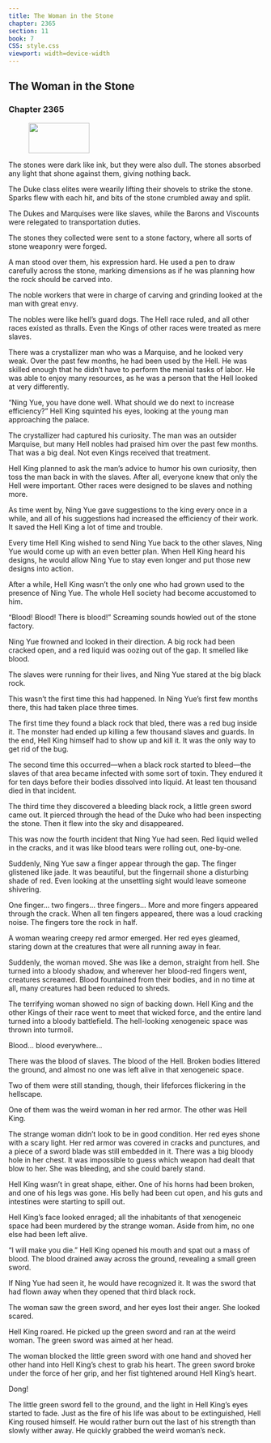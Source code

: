 ```yaml
---
title: The Woman in the Stone
chapter: 2365
section: 11
book: 7
CSS: style.css
viewport: width=device-width
---
```


## The Woman in the Stone

### Chapter 2365

<figure>
	<img src="../Images/gem.gif" alt="" id="gem" width="120" height="60" />
</figure>

The stones were dark like ink, but they were also dull. The stones absorbed any light that shone against them, giving nothing back.

The Duke class elites were wearily lifting their shovels to strike the stone. Sparks flew with each hit, and bits of the stone crumbled away and split.

The Dukes and Marquises were like slaves, while the Barons and Viscounts were relegated to transportation duties.

The stones they collected were sent to a stone factory, where all sorts of stone weaponry were forged.

A man stood over them, his expression hard. He used a pen to draw carefully across the stone, marking dimensions as if he was planning how the rock should be carved into.

The noble workers that were in charge of carving and grinding looked at the man with great envy.

The nobles were like hell’s guard dogs. The Hell race ruled, and all other races existed as thralls. Even the Kings of other races were treated as mere slaves.

There was a crystallizer man who was a Marquise, and he looked very weak. Over the past few months, he had been used by the Hell. He was skilled enough that he didn’t have to perform the menial tasks of labor. He was able to enjoy many resources, as he was a person that the Hell looked at very differently.

“Ning Yue, you have done well. What should we do next to increase efficiency?” Hell King squinted his eyes, looking at the young man approaching the palace.

The crystallizer had captured his curiosity. The man was an outsider Marquise, but many Hell nobles had praised him over the past few months. That was a big deal. Not even Kings received that treatment.

Hell King planned to ask the man’s advice to humor his own curiosity, then toss the man back in with the slaves. After all, everyone knew that only the Hell were important. Other races were designed to be slaves and nothing more.

As time went by, Ning Yue gave suggestions to the king every once in a while, and all of his suggestions had increased the efficiency of their work. It saved the Hell King a lot of time and trouble.

Every time Hell King wished to send Ning Yue back to the other slaves, Ning Yue would come up with an even better plan. When Hell King heard his designs, he would allow Ning Yue to stay even longer and put those new designs into action.

After a while, Hell King wasn’t the only one who had grown used to the presence of Ning Yue. The whole Hell society had become accustomed to him.

“Blood! Blood! There is blood!” Screaming sounds howled out of the stone factory.

Ning Yue frowned and looked in their direction. A big rock had been cracked open, and a red liquid was oozing out of the gap. It smelled like blood.

The slaves were running for their lives, and Ning Yue stared at the big black rock.

This wasn’t the first time this had happened. In Ning Yue’s first few months there, this had taken place three times.

The first time they found a black rock that bled, there was a red bug inside it. The monster had ended up killing a few thousand slaves and guards. In the end, Hell King himself had to show up and kill it. It was the only way to get rid of the bug.

The second time this occurred—when a black rock started to bleed—the slaves of that area became infected with some sort of toxin. They endured it for ten days before their bodies dissolved into liquid. At least ten thousand died in that incident.

The third time they discovered a bleeding black rock, a little green sword came out. It pierced through the head of the Duke who had been inspecting the stone. Then it flew into the sky and disappeared.

This was now the fourth incident that Ning Yue had seen. Red liquid welled in the cracks, and it was like blood tears were rolling out, one-by-one.

Suddenly, Ning Yue saw a finger appear through the gap. The finger glistened like jade. It was beautiful, but the fingernail shone a disturbing shade of red. Even looking at the unsettling sight would leave someone shivering.

One finger… two fingers… three fingers… More and more fingers appeared through the crack. When all ten fingers appeared, there was a loud cracking noise. The fingers tore the rock in half.

A woman wearing creepy red armor emerged. Her red eyes gleamed, staring down at the creatures that were all running away in fear.

Suddenly, the woman moved. She was like a demon, straight from hell. She turned into a bloody shadow, and wherever her blood-red fingers went, creatures screamed. Blood fountained from their bodies, and in no time at all, many creatures had been reduced to shreds.

The terrifying woman showed no sign of backing down. Hell King and the other Kings of their race went to meet that wicked force, and the entire land turned into a bloody battlefield. The hell-looking xenogeneic space was thrown into turmoil.

Blood… blood everywhere…

There was the blood of slaves. The blood of the Hell. Broken bodies littered the ground, and almost no one was left alive in that xenogeneic space.

Two of them were still standing, though, their lifeforces flickering in the hellscape.

One of them was the weird woman in her red armor. The other was Hell King.

The strange woman didn’t look to be in good condition. Her red eyes shone with a scary light. Her red armor was covered in cracks and punctures, and a piece of a sword blade was still embedded in it. There was a big bloody hole in her chest. It was impossible to guess which weapon had dealt that blow to her. She was bleeding, and she could barely stand.

Hell King wasn’t in great shape, either. One of his horns had been broken, and one of his legs was gone. His belly had been cut open, and his guts and intestines were starting to spill out.

Hell King’s face looked enraged; all the inhabitants of that xenogeneic space had been murdered by the strange woman. Aside from him, no one else had been left alive.

“I will make you die.” Hell King opened his mouth and spat out a mass of blood. The blood drained away across the ground, revealing a small green sword.

If Ning Yue had seen it, he would have recognized it. It was the sword that had flown away when they opened that third black rock.

The woman saw the green sword, and her eyes lost their anger. She looked scared.

Hell King roared. He picked up the green sword and ran at the weird woman. The green sword was aimed at her head.

The woman blocked the little green sword with one hand and shoved her other hand into Hell King’s chest to grab his heart. The green sword broke under the force of her grip, and her fist tightened around Hell King’s heart.

Dong!

The little green sword fell to the ground, and the light in Hell King’s eyes started to fade. Just as the fire of his life was about to be extinguished, Hell King roused himself. He would rather burn out the last of his strength than slowly wither away. He quickly grabbed the weird woman’s neck.